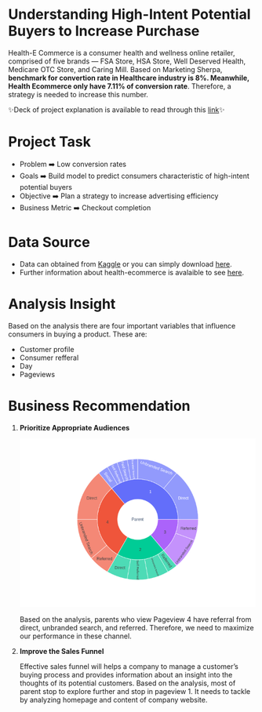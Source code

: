 # Understanding High-Intent Potential Buyers to Increase Purchase

Health-E Commerce is a consumer health and wellness online
retailer, comprised of five brands — FSA Store, HSA Store, Well
Deserved Health, Medicare OTC Store, and Caring Mill. Based on Marketing Sherpa, **benchmark
for convertion rate in Healthcare industry
is 8%. Meanwhile, Health Ecommerce only
have 7.11% of conversion rate**. Therefore, a strategy is needed to increase this number.

   ✨Deck of project explanation is available to read through this [link](https://github.com/afidas/opt-marketing/blob/main/Understanding%20High-Intent%20Potential%20B%20uyers%20to%20Increase%20Purchase.pdf)✨


# Project Task

  - Problem ➡️ Low conversion rates
  - Goals ➡️  Build model to predict consumers characteristic of high-intent potential buyers
  - Objective ➡️ Plan a strategy to increase advertising efficiency
  - Business Metric ➡️ Checkout completion

# Data Source
  
  - Data can obtained from [Kaggle](https://www.kaggle.com/rajeck/health-ecommerce-website-visits) or you can simply download [here](https://github.com/afidas/opt-marketing/blob/main/health-ecommerce-website.csv).
  - Further information about health-ecommerce is avalaible to see [here](https://www.health-ecommerce.com/).

# Analysis Insight

Based on the analysis there are four important variables that influence consumers in buying a product. These are:
  - Customer profile
  - Consumer refferal
  - Day
  - Pageviews

# Business Recommendation

  1. **Prioritize Appropriate Audiences**
      
        <p align="center">
        <a href="" rel="noopener">
          <img src="viz.png" alt="Project logo">
        </a>
        </p>
     Based on the analysis, parents who view Pageview 4 have referral from direct, unbranded search, and referred. Therefore, we need to maximize our performance in these channel.
  2. **Improve the Sales Funnel**
   
     Effective sales funnel will helps a company to manage a customer’s buying process and provides information about an
  insight into the thoughts of its potential customers. Based on the analysis, most of parent stop to explore further and stop in
  pageview 1. It needs to tackle by analyzing homepage and content of company website.
